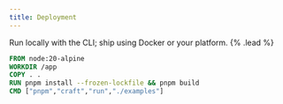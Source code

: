 ```yaml
---
title: Deployment
---
```


Run locally with the CLI; ship using Docker or your platform. {% .lead %}

```dockerfile
FROM node:20-alpine
WORKDIR /app
COPY . .
RUN pnpm install --frozen-lockfile && pnpm build
CMD ["pnpm","craft","run","./examples"]
```
